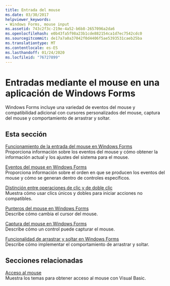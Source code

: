 ```yaml
---
title: Entrada del mouse
ms.date: 03/30/2017
helpviewer_keywords:
- Windows Forms, mouse input
ms.assetid: 743c2f3c-219e-4a52-b6b8-2657096a2da6
ms.openlocfilehash: e0b43fa5f98a23b1cde882154ca1d7ec7542cdc0
ms.sourcegitcommit: de17a7a0a37042f0d4406f5ae5393531caeb25ba
ms.translationtype: MT
ms.contentlocale: es-ES
ms.lasthandoff: 01/24/2020
ms.locfileid: "76727899"
---
```

# <a name="mouse-input-in-a-windows-forms-application"></a>Entradas mediante el mouse en una aplicación de Windows Forms
Windows Forms incluye una variedad de eventos del mouse y compatibilidad adicional con cursores personalizados del mouse, captura del mouse y comportamiento de arrastrar y soltar.  
  
## <a name="in-this-section"></a>Esta sección  
 [Funcionamiento de la entrada del mouse en Windows Forms](how-mouse-input-works-in-windows-forms.md)  
 Proporciona información sobre los eventos del mouse y cómo obtener la información actual y los ajustes del sistema para el mouse.  
  
 [Eventos del mouse en Windows Forms](mouse-events-in-windows-forms.md)  
 Proporciona información sobre el orden en que se producen los eventos del mouse y cómo se generan dentro de controles específicos.  
  
 [Distinción entre operaciones de clic y de doble clic](how-to-distinguish-between-clicks-and-double-clicks.md)  
 Muestra cómo usar clics únicos y dobles para iniciar acciones no compatibles.  
  
 [Punteros del mouse en Windows Forms](mouse-pointers-in-windows-forms.md)  
 Describe cómo cambia el cursor del mouse.  
  
 [Captura del mouse en Windows Forms](mouse-capture-in-windows-forms.md)  
 Describe cómo un control puede capturar el mouse.  
  
 [Funcionalidad de arrastrar y soltar en Windows Forms](drag-and-drop-functionality-in-windows-forms.md)  
 Describe cómo implementar el comportamiento de arrastrar y soltar.  
  
## <a name="related-sections"></a>Secciones relacionadas  
 [Acceso al mouse](../../visual-basic/developing-apps/programming/computer-resources/accessing-the-mouse.md)  
 Muestra los temas para obtener acceso al mouse con Visual Basic.
